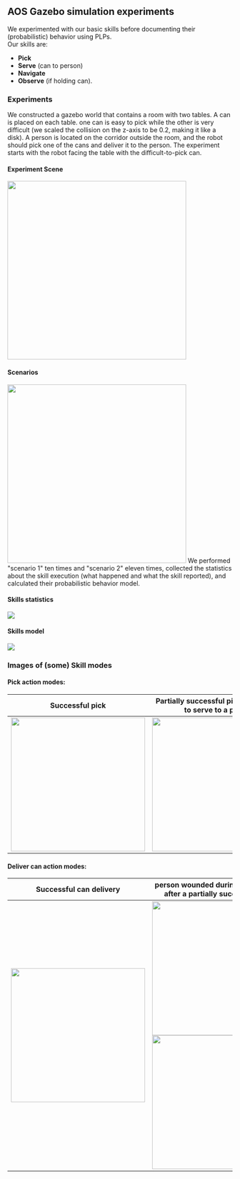 
## AOS Gazebo simulation experiments
We experimented with our basic skills before documenting their (probabilistic) behavior using PLPs.</br>
Our skills are:
- **Pick** 
-  **Serve** (can to person) 
-  **Navigate** 
-  **Observe** (if holding can).

### Experiments
We constructed a gazebo world that contains a room with two tables. A can is placed on each table. one can is easy to pick while the other is very difficult (we scaled the collision on the z-axis to be 0.2, making it like a disk). A person is located on the corridor outside the room, and the robot should pick one of the cans and deliver it to the person. The experiment starts with the robot facing the table with the difficult-to-pick can. </br>
#### Experiment Scene
<img src="https://github.com/orhaimwerthaim/AOS-experiments/blob/main/armadillo_pick/images/experiment scene.png" data-canonical-src="https://github.com/orhaimwerthaim/AOS-experiments/blob/main/armadillo_pick/images/experiment scene.png" height="400"/>

#### Scenarios

<img src="https://github.com/orhaimwerthaim/AOS-experiments/blob/main/armadillo_pick/images/experiment_scenarios2.png" data-canonical-src="https://github.com/orhaimwerthaim/AOS-experiments/blob/main/armadillo_pick/images/experiment_scenarios2.png" height="400"/>
We performed "scenario 1" ten times and "scenario 2" eleven times, collected the statistics about the skill execution (what happened and what the skill reported), and calculated their probabilistic behavior model.

#### Skills statistics

<img src="https://github.com/orhaimwerthaim/AOS-experiments/blob/main/armadillo_pick/images/skills_statistics.png" data-canonical-src="https://github.com/orhaimwerthaim/AOS-experiments/blob/main/armadillo_pick/images/skills_statistics.png" />

#### Skills model
<img src="https://github.com/orhaimwerthaim/AOS-experiments/blob/main/armadillo_pick/images/Skills_model.png" data-canonical-src="https://github.com/orhaimwerthaim/AOS-experiments/blob/main/armadillo_pick/images/Skills_model.png" />

### Images of (some) Skill modes

#### Pick action modes:

Successful pick             |  Partially successful pick, dangerous to serve to a person             |  Failed to pick, can was dropped
:-------------------------:|:-------------------------:|:-------------------------:
<img src="https://github.com/orhaimwerthaim/AOS-experiments/blob/main/armadillo_pick/images/pick_success.png" data-canonical-src="https://github.com/orhaimwerthaim/AOS-experiments/blob/main/armadillo_pick/images/pick_success.png" width="300" height="300" />  |  <img src="https://github.com/orhaimwerthaim/AOS-experiments/blob/main/armadillo_pick/images/pick_finished_in_dangerous_state.png" data-canonical-src="https://github.com/orhaimwerthaim/AOS-experiments/blob/main/armadillo_pick/images/pick_finished_in_dangerous_state.png" width="300" height="300" />  |  <img src="https://github.com/orhaimwerthaim/AOS-experiments/blob/main/armadillo_pick/images/pick_failed_dropped_can.png" data-canonical-src="https://github.com/orhaimwerthaim/AOS-experiments/blob/main/armadillo_pick/images/pick_failed_dropped_can.png" width="300" height="300" />

 
#### Deliver can action modes:

Successful can delivery             |  person wounded during can delivery after a partially successful pick             
:-------------------------:|:-------------------------: 
<img src="https://github.com/orhaimwerthaim/AOS-experiments/blob/main/armadillo_pick/images/serve_person_success.png" data-canonical-src="https://github.com/orhaimwerthaim/AOS-experiments/blob/main/armadillo_pick/images/serve_person_success.png" width="300" height="300" />  |  <img src="https://github.com/orhaimwerthaim/AOS-experiments/blob/main/armadillo_pick/images/serve_person_failed_person_Wounded2.png" data-canonical-src="https://github.com/orhaimwerthaim/AOS-experiments/blob/main/armadillo_pick/images/serve_person_failed_person_Wounded2.png" width="300" height="300" /> <img src="https://github.com/orhaimwerthaim/AOS-experiments/blob/main/armadillo_pick/images/serve_person_failed_person_Wounded.png" data-canonical-src="https://github.com/orhaimwerthaim/AOS-experiments/blob/main/armadillo_pick/images/serve_person_failed_person_Wounded.png" width="300" height="300" /> 
